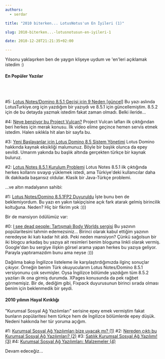 ```yaml
---
authors:
  - serdar

title: "2010 biterken... LotusNotus'un En İyileri (1)"

slug: 2010-biterken...-lotusnotusun-en-iyileri-1

date: 2010-12-28T21:21:35+02:00

---
```


Yılsonu yaklaşırken ben de yaygın klişeye uydum ve 'en'leri açıklamak istedim :)
<!-- more -->

#### En Popüler Yazılar

<br />

<br />

#5: [Lotus Notes/Domino 8.5.1 Geçişi için 9 Neden \[güncel\]](2010-01-lotus-notesdomino-8.5.1-gecisi-icin-9-neden-[guncel].md "Lotus Notes/Domino 8.5.1 Geçişi için 9 Neden [güncel]")
Bu yazı aslında LotusTurkiye.org için yazdığım bir yazıydı ve 8.5.1 için güncellemiştim. 8.5.2 için de bu detayda yazmak istedim fakat zaman olmadı. Belki ileride...

#4: [Neye benziyor bu Project Vulcan?](2010-04-neye-benziyor-bu-project-vulcan.md "Neye benziyor bu Project Vulcan?")
Project Vulcan lafları ilk çıktığından beri herkes için merak konusu. İlk video elime geçince hemen servis etmek istedim. Halen sıklıkla hit alan bir sayfa bu.

#3: [Yeni Başlayanlar için Lotus Domino 8.5 Sistem Yönetimi](2010-04-yeni-baslayanlar-icin-lotus-domino-8.5-sistem-yonetimi.md "Yeni Başlayanlar için Lotus Domino 8.5 Sistem Yönetimi")
Lotus Domino hakkında kaynak eksikliği malumunuz. Böyle bir başlık olunca da epey sevildi. Umarım yakında bu başlık altında gerçekten türkçe bir kaynak buluruz.

#2: [Lotus Notes 8.5.1 Kurulum Problemi](2010-01-lotus-notes-8.5.1-kurulum-problemi.md "Lotus Notes 8.5.1 Kurulum Problemi")
Lotus Notes 8.5.1 ilk çıktığında herkes kollarını sıvayıp yüklemek istedi, ama Türkiye'deki kullanıcılar daha ilk dakikada başarısız oldular. Klasik bir Java-Türkçe problemi.

...ve altın madalyanın sahibi:

#1: [Lotus Notes/Domino 8.5.1FP2 Duyuruldu](2010-03-lotus-notesdomino-8.5.1fp2-duyuruldu.md "Lotus Notes/Domino 8.5.1FP2 Duyuruldu")
İşte bunu ben de beklemiyordum. Bu yazı en yakın takipçisine açık fark atarak gelmiş birincilik koltuğuna. Neden? Hiç bir fikrim yok :)))

Bir de mansiyon ödülümüz var:

#0: [I see dead people: Tartışmalı Body Worlds sergisi](i-see-dead-people-tartismali-body-worlds-sergisi.htm "I see dead people: Tartışmalı Body Worlds sergisi")
Bu yazının popülaritesini tahmin edemezsiniz... Birinci olarak kabul ettiğim yazının neredeyse iki katı kadar hit aldı. Peki neden mansiyon? Çünkü sağolsun bir iki blogcu arkadaş bu yazıya ait resimleri benim bloguma linkli olarak vermiş. Google'dan bu sergiye ilişkin görsel arama yapan herkes bu yazıya geliyor. Parayla yaptıramazdım bunu ama neyse :)))

Dağılıma bakıp İngilizce listeleme ile karşılaştırdığımızda ilginç sonuçlar çıkıyor. Örneğin benim Türk okuyucularım Lotus Notes/Domino 8.5.1 versiyonunu çok sevmişler. Oysa İngilizce bölümde yazdığım tüm 8.5.2 yazıları ilk ona girmiş durumda. XPages konusunda da pek rağbet görmemişiz. Bir de, dediğim gibi, Fixpack duyurusunun birinci sırada olması benim için beklenmedik bir şeydi.

#### 2010 yılının Hayal Kırıklığı

"Kurumsal Sosyal Ağ Yazılımları" serisine epey emek vermiştim fakat bunların popülaritesi hem türkçe hem de İngilizce bölümlerde epey düşük. Nedeni hakkında her tür yoruma açığım.

#1: [Kurumsal Sosyal Ağ Yazılımları bize uyacak mı? (1)](2010-04-kurumsal-sosyal-ag-yazilimlari-bize-uyacak-mi-1.md "Kurumsal Sosyal Ağ Yazılımları bize uyacak mı? (1)")
#2: [Nereden çıktı bu Kurumsal Sosyal Ağ Yazılımları? (2)](2010-04-nereden-cikti-bu-kurumsal-sosyal-ag-yazilimlari-2.md "Nereden çıktı bu Kurumsal Sosyal Ağ Yazılımları? (2)")
#3: [Satılık Kurumsal Sosyal Ağ Yazılımı! (3)](2010-05-satilik-kurumsal-sosyal-ag-yazilimi-3.md "Satılık Kurumsal Sosyal Ağ Yazılımı! (3)")
#4: [Kurumsal Sosyal Ağ Yazılımları: Malzemeler (4)](2010-06-kurumsal-sosyal-ag-yazilimlari-malzemeler-4.md "Kurumsal Sosyal Ağ Yazılımları: Malzemeler (4)")

Devam edeceğiz...
